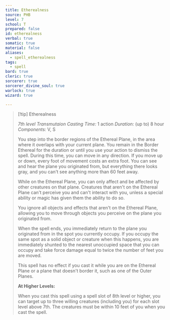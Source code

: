 ```yaml
---
title: Etherealness
source: PHB
level: 7
school: T
prepared: false
id: etherealness
verbal: true
somatic: true
material: false
aliases:
  - spell_etherealness
tags:
  - spell
bard: true
cleric: true
sorcerer: true
sorcerer_divine_soul: true
warlock: true
wizard: true

---
```

>[!tip] Etherealness
>
> *7th level Transmutaion*
> *Casting Time:* 1 action
> *Duration:* (up to) 8 hour
> *Components:* V, S
>
>You step into the border regions of the Ethereal Plane, in the area where it overlaps with your current plane. You remain in the Border Ethereal for the duration or until you use your action to dismiss the spell. During this time, you can move in any direction. If you move up or down, every foot of movement costs an extra foot. You can see and hear the plane you originated from, but everything there looks gray, and you can't see anything more than 60 feet away.
>
>While on the Ethereal Plane, you can only affect and be affected by other creatures on that plane. Creatures that aren't on the Ethereal Plane can't perceive you and can't interact with you, unless a special ability or magic has given them the ability to do so.
>
>You ignore all objects and effects that aren't on the Ethereal Plane, allowing you to move through objects you perceive on the plane you originated from.
>
>When the spell ends, you immediately return to the plane you originated from in the spot you currently occupy. If you occupy the same spot as a solid object or creature when this happens, you are immediately shunted to the nearest unoccupied space that you can occupy and take force damage equal to twice the number of feet you are moved.
>
>This spell has no effect if you cast it while you are on the Ethereal Plane or a plane that doesn't border it, such as one of the Outer Planes.
>
>**At Higher Levels:**
>
>When you cast this spell using a spell slot of 8th level or higher, you can target up to three willing creatures (including you) for each slot level above 7th. The creatures must be within 10 feet of you when you cast the spell.
>

